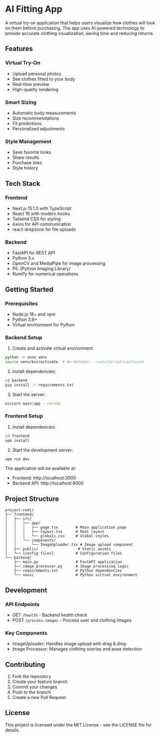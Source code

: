 # AI Fitting App

A virtual try-on application that helps users visualize how clothes will look on them before purchasing. The app uses AI-powered technology to provide accurate clothing visualization, saving time and reducing returns.

## Features

### Virtual Try-On
- Upload personal photos
- See clothes fitted to your body
- Real-time preview
- High-quality rendering

### Smart Sizing
- Automatic body measurements
- Size recommendations
- Fit predictions
- Personalized adjustments

### Style Management
- Save favorite looks
- Share results
- Purchase links
- Style history

## Tech Stack

### Frontend
- Next.js 15.1.0 with TypeScript
- React 19 with modern hooks
- Tailwind CSS for styling
- Axios for API communication
- react-dropzone for file uploads

### Backend
- FastAPI for REST API
- Python 3.x
- OpenCV and MediaPipe for image processing
- PIL (Python Imaging Library)
- NumPy for numerical operations

## Getting Started

### Prerequisites
- Node.js 18+ and npm
- Python 3.8+
- Virtual environment for Python

### Backend Setup
1. Create and activate virtual environment:
```bash
python -m venv venv
source venv/bin/activate  # On Windows: .\venv\Scripts\activate
```

2. Install dependencies:
```bash
cd backend
pip install -r requirements.txt
```

3. Start the server:
```bash
uvicorn main:app --reload
```

### Frontend Setup
1. Install dependencies:
```bash
cd frontend
npm install
```

2. Start the development server:
```bash
npm run dev
```

The application will be available at:
- Frontend: http://localhost:3000
- Backend API: http://localhost:8000

## Project Structure

```
project-root/
├── frontend/
│   ├── src/
│   │   ├── app/
│   │   │   ├── page.tsx        # Main application page
│   │   │   ├── layout.tsx      # Root layout
│   │   │   └── globals.css     # Global styles
│   │   └── components/
│   │       └── ImageUploader.tsx # Image upload component
│   ├── public/                  # Static assets
│   └── [config files]          # Configuration files
└── backend/
    ├── main.py                 # FastAPI application
    ├── image_processor.py      # Image processing logic
    ├── requirements.txt        # Python dependencies
    └── venv/                   # Python virtual environment
```

## Development

### API Endpoints
- GET `/health` - Backend health check
- POST `/process-images` - Process user and clothing images

### Key Components
- ImageUploader: Handles image upload with drag & drop
- Image Processor: Manages clothing overlay and pose detection

## Contributing

1. Fork the repository
2. Create your feature branch
3. Commit your changes
4. Push to the branch
5. Create a new Pull Request

## License

This project is licensed under the MIT License - see the LICENSE file for details.
